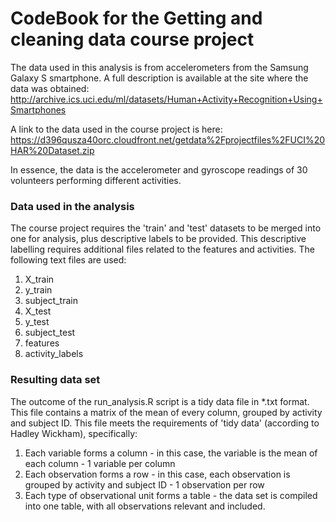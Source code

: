 # CodeBook for the Getting and cleaning data course project

The data used in this analysis is from  accelerometers from the Samsung Galaxy S smartphone. 
A full description is available at the site where the data was obtained:
http://archive.ics.uci.edu/ml/datasets/Human+Activity+Recognition+Using+Smartphones

A link to the data used in the course project is here:
https://d396qusza40orc.cloudfront.net/getdata%2Fprojectfiles%2FUCI%20HAR%20Dataset.zip

In essence, the data is the accelerometer and gyroscope readings of 30 volunteers performing different activities.

### Data used in the analysis
The course project requires the 'train' and 'test' datasets to be merged into one for analysis, plus descriptive labels to be provided. 
This descriptive labelling requires additional files related to the features and activities. The following text files are used:
1. X_train
2. y_train
3. subject_train
4. X_test
5. y_test
6. subject_test
7. features
8. activity_labels

### Resulting data set
The outcome of the run_analysis.R script is a tidy data file in *.txt format. This file contains a matrix of the mean of every column, 
grouped by activity and subject ID. This file meets the requirements of 'tidy data' (according to Hadley Wickham), specifically:
1. Each variable forms a column - in this case, the variable is the mean of each column - 1 variable per column
2. Each observation forms a row - in this case, each observation is grouped by activity and subject ID - 1 observation per row
3. Each type of observational unit forms a table - the data set is compiled into one table, with all observations relevant and included.
